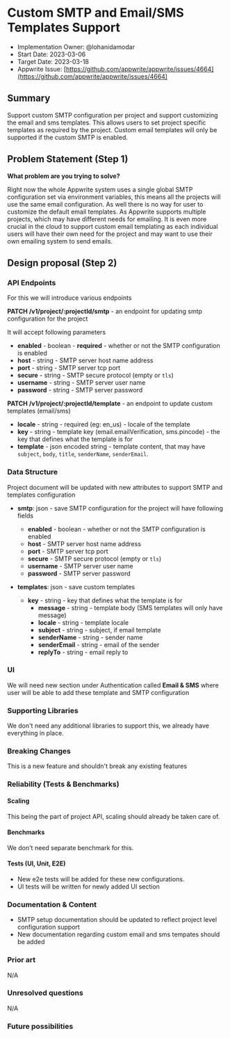 # Custom SMTP and Email/SMS Templates Support

- Implementation Owner: @lohanidamodar
- Start Date: 2023-03-06
- Target Date: 2023-03-18
- Appwrite Issue: [https://github.com/appwrite/appwrite/issues/4664](https://github.com/appwrite/appwrite/issues/4664)

## Summary

[summary]: #summary

Support custom SMTP configuration per project and support customizing the email and sms templates. This allows users to set project specific templates as required by the project. Custom email templates will only be supported if the custom SMTP is enabled.

## Problem Statement (Step 1)

[problem-statement]: #problem-statement

**What problem are you trying to solve?**

Right now the whole Appwrite system uses a single global SMTP configuration set via environment variables, this means all the projects will use the same email configuration. As well there is no way for user to customize the default email templates. As Appwrite supports multiple projects, which may have different needs for emailing. It is even more crucial in the cloud to support custom email templating as each individual users will have their own need for the project and may want to use their own emailing system to send emails.

## Design proposal (Step 2)

[design-proposal]: #design-proposal

### API Endpoints

For this we will introduce various endpoints

**PATCH /v1/project/:projectId/smtp**       - an endpoint for updating smtp configuration for the project

It will accept following parameters

- **enabled** - boolean - **required** - whether or not the SMTP configuration is enabled
- **host** - string - SMTP server host name address
- **port** - string - SMTP server tcp port
- **secure** - string - SMTP secure protocol (empty or `tls`)
- **username** - string - SMTP server user name
- **password** - string - SMTP server password

**PATCH /v1/project/:projectId/template** - an endpoint to update custom templates (email/sms)

- **locale** - string - required (eg: en_us) - locale of the template
- **key** - string - template key (email.emailVerification, sms.pincode) - the key that defines what the template is for
- **template** - json encoded string - template content, that may have `subject`, `body`, `title`, `senderName`, `senderEmail`.

### Data Structure

Project document will be updated with new attributes to support SMTP and templates configuration

- **smtp**: json - save SMTP configuration for the project will have following fields
    - **enabled** - boolean - whether or not the SMTP configuration is enabled
    - **host** - SMTP server host name address
    - **port** - SMTP server tcp port
    - **secure** - SMTP secure protocol (empty or `tls`)
    - **username** - SMTP server user name
    - **password** - SMTP server password

- **templates**: json - save custom templates
    - **key** - string - key that defines what the template is for
        - **message** - string - template body (SMS templates will only have message)
        - **locale** - string - template locale
        - **subject** - string - subject, if email template
        - **senderName** - string - sender name
        - **senderEmail** - string - email of the sender
        - **replyTo** - string - email reply to


### UI

We will need new section under Authentication called **Email & SMS** where user will be able to add these template and SMTP configuration

### Supporting Libraries

We don't need any additional libraries to support this, we already have everything in place.

### Breaking Changes

This is a new feature and shouldn't break any existing features

### Reliability (Tests & Benchmarks)

#### Scaling

This being the part of project API, scaling should already be taken care of.

#### Benchmarks

We don't need separate benchmark for this.

#### Tests (UI, Unit, E2E)

- New e2e tests will be added for these new configurations.
- UI tests will be written for newly added UI section

### Documentation & Content

- SMTP setup documentation should be updated to reflect project level configuration support
- New documentation regarding custom email and sms tempates should be added

### Prior art

[prior-art]: #prior-art

<!--

Discuss prior art, both the good and the bad, in relation to this proposal.
A few examples of what this can include are:

- Does this functionality exist in other software, and what experience has their community had?
- For other teams: What lessons can we learn from what other communities have done here?
- Papers: Are there any published papers or great posts that discuss this? If you have some relevant papers to refer to, this can serve as a more detailed theoretical background.

This section is intended to encourage you as an author to think about the
lessons from other software, provide readers of your RFC with a fuller picture.
If there is no prior art, that is fine - your ideas are interesting to us, whether they are brand new or an adaptation from other software.

Write your answer below.
-->

N/A

### Unresolved questions

[unresolved-questions]: #unresolved-questions

<!-- What parts of the design do you expect to resolve through the RFC process before this gets merged? -->

<!-- Write your answer below. -->

N/A

### Future possibilities

[future-possibilities]: #future-possibilities

<!-- This is also a good place to "dump ideas" if they are out of scope for the RFC you are writing but otherwise related. -->

<!-- Write your answer below. -->
